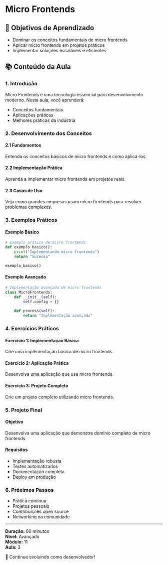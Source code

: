 # Micro Frontends

## 🎯 Objetivos de Aprendizado
- Dominar os conceitos fundamentais de micro frontends
- Aplicar micro frontends em projetos práticos
- Implementar soluções escaláveis e eficientes

## 📚 Conteúdo da Aula

### 1. Introdução
Micro Frontends é uma tecnologia essencial para desenvolvimento moderno. Nesta aula, você aprenderá:

- Conceitos fundamentais
- Aplicações práticas
- Melhores práticas da indústria

### 2. Desenvolvimento dos Conceitos

#### 2.1 Fundamentos
Entenda os conceitos básicos de micro frontends e como aplicá-los.

#### 2.2 Implementação Prática
Aprenda a implementar micro frontends em projetos reais.

#### 2.3 Casos de Uso
Veja como grandes empresas usam micro frontends para resolver problemas complexos.

### 3. Exemplos Práticos

#### Exemplo Básico
```python
# Exemplo prático de micro frontends
def exemplo_basico():
    print("Implementando micro frontends")
    return "Sucesso"

exemplo_basico()
```

#### Exemplo Avançado
```python
# Implementação avançada de micro frontends
class MicroFrontends:
    def __init__(self):
        self.config = {}
    
    def process(self):
        return "Implementação avançada"
```

### 4. Exercícios Práticos

#### Exercício 1: Implementação Básica
Crie uma implementação básica de micro frontends.

#### Exercício 2: Aplicação Prática
Desenvolva uma aplicação que use micro frontends.

#### Exercício 3: Projeto Completo
Crie um projeto completo utilizando micro frontends.

### 5. Projeto Final

#### Objetivo
Desenvolva uma aplicação que demonstre domínio completo de micro frontends.

#### Requisitos
- Implementação robusta
- Testes automatizados
- Documentação completa
- Deploy em produção

### 6. Próximos Passos

- Prática contínua
- Projetos pessoais
- Contribuições open source
- Networking na comunidade

---

**Duração:** 60 minutos  
**Nível:** Avançado  
**Módulo:** 11  
**Aula:** 3  

🎉 Continue evoluindo como desenvolvedor!
